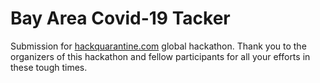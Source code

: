 # Bay Area Covid-19 Tacker

Submission for [hackquarantine.com](https://hackquarantine.com/) global hackathon. Thank you to the organizers of this hackathon and fellow participants for all your efforts in these tough times.

